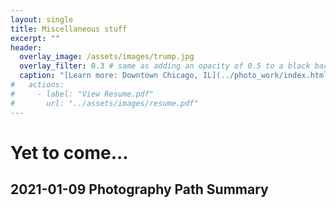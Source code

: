 ```yaml
---
layout: single
title: Miscellaneous stuff
excerpt: ""
header:
  overlay_image: /assets/images/trump.jpg
  overlay_filter: 0.3 # same as adding an opacity of 0.5 to a black background
  caption: "[Learn more: Downtown Chicago, IL](../photo_work/index.html)"
#   actions:
#     - label: "View Resume.pdf"
#       url: "../assets/images/resume.pdf"
---
```


# Yet to come...

## 2021-01-09 Photography Path Summary
